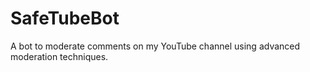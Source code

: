 # SafeTubeBot
A bot to moderate comments on my YouTube channel using advanced moderation techniques.

